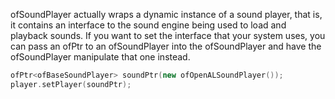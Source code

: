 ofSoundPlayer actually wraps a dynamic instance of a sound player, that is, it contains an interface to the sound engine being used to load and playback sounds. If you want to set the interface that your system uses, you can pass an ofPtr to an ofSoundPlayer into the ofSoundPlayer and have the ofSoundPlayer manipulate that one instead.

```cpp
ofPtr<ofBaseSoundPlayer> soundPtr(new ofOpenALSoundPlayer());
player.setPlayer(soundPtr);
```
